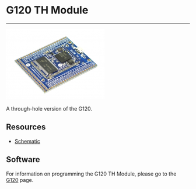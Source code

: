 # G120 TH Module
---
![G120 TH Module](images/g120th.jpg) 

A through-hole version of the G120.

## Resources

* [Schematic](http://files.ghielectronics.com/downloads/Schematics/Systems/G120%20TH%20Rev%201.0%20Schematic.pdf)

## Software

For information on programming the G120 TH Module, please go to the [G120](../scm/g120.md) page.